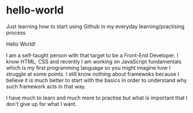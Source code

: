 # hello-world
Just learning how to start using Github in my everyday learning/practising process

Hello World!

I am a self-taught person with that target to be a Front-End Developer. I know HTML, CSS and recently I am working on JavaScript fundamentals which is my first programming language so you might imagine how I struggle at some points. I still know nothing about framewoks because I believe it is much better to start with the basics in order to understand why such framework acts in that way. 

I have much to learn and much more to practise but what is important that I don't give up for what I want.
